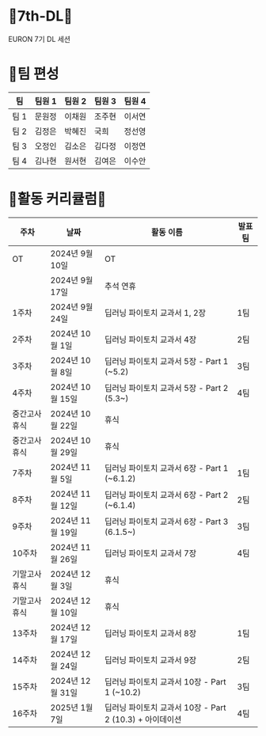 # 🐤7th-DL🐤
EURON 7기 DL 세션

# 🤗팀 편성
| 팀  | 팀원 1   | 팀원 2   | 팀원 3   | 팀원 4   |
|-----|----------|----------|----------|----------|
| 팀 1 | 문원정   | 이채원   | 조주현   | 이서연   |
| 팀 2 | 김정은   | 박혜진   | 국희     | 정선영   |
| 팀 3 | 오정인   | 김소은   | 김다정   | 이정연   |
| 팀 4 | 김나현   | 원서현   | 김여은   | 이수안   |

# 💚활동 커리큘럼💚
| 주차    | 날짜           | 활동 이름                       | 발표 팀  |
|---------|----------------|----------------------------------|----------|
| OT      | 2024년 9월 10일  | OT                               |        |
|         | 2024년 9월 17일  | 추석 연휴                          |          |
| 1주차   | 2024년 9월 24일  | 딥러닝 파이토치 교과서 1, 2장        | 1팀      |
| 2주차   | 2024년 10월 1일  | 딥러닝 파이토치 교과서 4장          | 2팀      |
| 3주차   | 2024년 10월 8일  | 딥러닝 파이토치 교과서 5장 - Part 1 (~5.2) | 3팀      |
| 4주차   | 2024년 10월 15일 | 딥러닝 파이토치 교과서 5장 - Part 2 (5.3~) | 4팀      |
| 중간고사 휴식 | 2024년 10월 22일 | 휴식                            |          |
| 중간고사 휴식 | 2024년 10월 29일 | 휴식                            |          |
| 7주차   | 2024년 11월 5일 | 딥러닝 파이토치 교과서 6장 - Part 1 (~6.1.2) | 1팀      |
| 8주차   | 2024년 11월 12일  | 딥러닝 파이토치 교과서 6장 - Part 2 (~6.1.4) | 2팀      |
| 9주차   | 2024년 11월 19일 | 딥러닝 파이토치 교과서 6장 - Part 3 (6.1.5~) | 3팀      |
| 10주차   | 2024년 11월 26일 | 딥러닝 파이토치 교과서 7장          | 4팀      |
| 기말고사 휴식   | 2024년 12월 3일 | 휴식          |       |
| 기말고사 휴식  | 2024년 12월 10일  | 휴식         |       |
| 13주차 | 2024년 12월 17일 | 딥러닝 파이토치 교과서 8장  |  1팀        |
| 14주차  | 2024년 12월 24일 | 딥러닝 파이토치 교과서 9장  | 2팀      |
| 15주차  | 2024년 12월 31일 | 딥러닝 파이토치 교과서 10장 - Part 1 (~10.2)  | 3팀      |
| 16주차 | 2025년 1월 7일   | 딥러닝 파이토치 교과서 10장 - Part 2 (10.3) + 아이데이션|4팀          |
